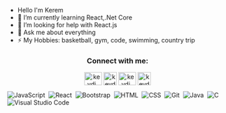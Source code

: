 - Hello I'm Kerem 
- 🌱 I’m currently learning React,.Net Core
- 🤔 I’m looking for help with React.js
- 💬 Ask me about everything
- ⚡ My Hobbies: basketball, gym, code, swimming, country trip


<h3 align="center">Connect with me:</h3>
<p align="center">
<a href="https://twitter.com/keremdanismaz" target="blank"><img align="center" src="https://cdn.jsdelivr.net/npm/simple-icons@3.0.1/icons/twitter.svg" alt="keydi_" height="30" width="40" /></a>
<a href="https://www.linkedin.com/in/kerem-dani%C5%9Fmaz-289b2319a/" target="blank"><img align="center" src="https://cdn.iconscout.com/icon/free/png-256/linkedin-104-436658.png" alt="keydi_" height="30" width="30"></a>
<a href="https://www.instagram.com/keremdnsmaz/?hl=tr" target="blank"><img align="center" src="https://cdn.jsdelivr.net/npm/simple-icons@3.0.1/icons/instagram.svg" alt="keydi_" height="30" width="40" /></a>
<a href="http://keydi.herokuapp.com/" target="blank"><img align="center" src="https://image.flaticon.com/icons/png/512/625/625187.png" alt="keydi_" height="30" width="30"/></a>
</p>


<p align="center">

![JavaScript](https://img.shields.io/badge/-JavaScript-05122A?style=flat&logo=javascript)&nbsp;
![React](https://img.shields.io/badge/-React-05122A?style=flat&logo=react)&nbsp;
![Bootstrap](https://img.shields.io/badge/-Bootstrap-05122A?style=flat&logo=bootstrap&logoColor=563D7C)&nbsp;
![HTML](https://img.shields.io/badge/-HTML-05122A?style=flat&logo=HTML5)&nbsp;
![CSS](https://img.shields.io/badge/-CSS-05122A?style=flat&logo=CSS3&logoColor=1572B6)&nbsp;
![Git](https://img.shields.io/badge/-Git-05122A?style=flat&logo=git)&nbsp;
![Java](https://img.shields.io/badge/-Java-05122A?style=flat&logo=Java&logoColor=FFA518)&nbsp;
![C](https://img.shields.io/badge/-C-05122A?style=flat&logo=C&logoColor=A8B9CC)&nbsp;
![Visual Studio Code](https://img.shields.io/badge/-Visual%20Studio%20Code-05122A?style=flat&logo=visual-studio-code&logoColor=007ACC)&nbsp;

</p>
